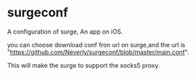 # surgeconf
A configuration of surge, An app on iOS.

you can choose download conf fron url on surge,and the url is "https://github.com/Neverly/surgeconf/blob/master/main.conf".

This will make the surge to support the socks5 proxy.
